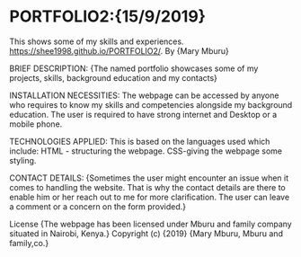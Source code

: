 # PORTFOLIO2:{15/9/2019}
This shows some of my skills and experiences. https://shee1998.github.io/PORTFOLIO2/.
By {Mary Mburu}

BRIEF DESCRIPTION:
{The named portfolio showcases some of my projects, skills, background education and my contacts}

INSTALLATION NECESSITIES:
The webpage can be accessed by anyone who requires to know my skills and competencies alongside my background education.
The user is required to have strong internet and Desktop or a mobile phone.

TECHNOLOGIES APPLIED:
This is based on the languages used which include:
HTML - structuring the webpage.
CSS-giving the webpage some styling.

CONTACT DETAILS:
{Sometimes the user might encounter an issue when it comes to handling the website. That is why the contact details are there to enable him or her reach out to me for more clarification. The user can leave a comment or a concern on the form provided.}

License
{The webpage has been licensed under Mburu and family company situated in Nairobi, Kenya.} Copyright (c) {2019} {Mary Mburu, Mburu and family,co.}
